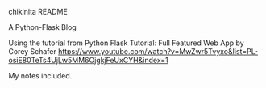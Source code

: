chikinita README

A Python-Flask Blog 

Using the tutorial from 
Python Flask Tutorial: Full Featured Web App by Corey Schafer
https://www.youtube.com/watch?v=MwZwr5Tvyxo&list=PL-osiE80TeTs4UjLw5MM6OjgkjFeUxCYH&index=1

My notes included.
